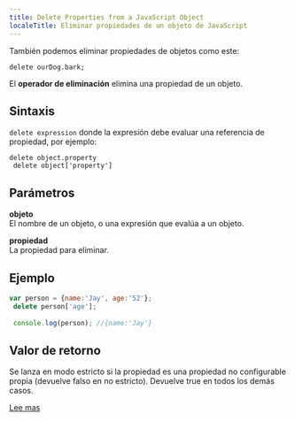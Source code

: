 ```yaml
---
title: Delete Properties from a JavaScript Object
localeTitle: Eliminar propiedades de un objeto de JavaScript
---
```

También podemos eliminar propiedades de objetos como este:
```
delete ourDog.bark; 
```

El **operador de eliminación** elimina una propiedad de un objeto.

## Sintaxis

`delete expression` donde la expresión debe evaluar una referencia de propiedad, por ejemplo:
```
delete object.property 
 delete object['property'] 
```

## Parámetros

**objeto**  
El nombre de un objeto, o una expresión que evalúa a un objeto.

**propiedad**  
La propiedad para eliminar.

## Ejemplo

```js
var person = {name:'Jay', age:'52'}; 
 delete person['age']; 
 
 console.log(person); //{name:'Jay'} 
```

## Valor de retorno

Se lanza en modo estricto si la propiedad es una propiedad no configurable propia (devuelve falso en no estricto). Devuelve true en todos los demás casos.

[Lee mas](https://developer.mozilla.org/en-US/docs/Web/JavaScript/Reference/Operators/delete)